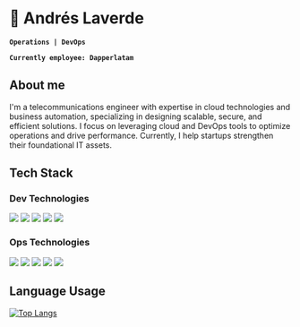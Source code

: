 # 👾 Andrés Laverde

**`Operations | DevOps `**

**`Currently employee: Dapperlatam`**

## About me
I'm a telecommunications engineer with expertise in cloud technologies and business automation, specializing in designing scalable, secure, and efficient solutions. I focus on leveraging cloud and DevOps tools to optimize operations and drive performance. Currently, I help startups strengthen their foundational IT assets.

## Tech Stack

### Dev Technologies
<p>
<img src="https://img.shields.io/badge/typescript-%23007ACC.svg?style=for-the-badge&logo=typescript&logoColor=white">
<img src="https://img.shields.io/badge/javascript-%23323330.svg?style=for-the-badge&logo=javascript&logoColor=%23F7DF1E">
<img src="https://img.shields.io/badge/python-3670A0?style=for-the-badge&logo=python&logoColor=ffdd54">
<img src="https://img.shields.io/badge/redis-%23DD0031.svg?style=for-the-badge&logo=redis&logoColor=white">
<img src="https://img.shields.io/badge/postgres-%23316192.svg?style=for-the-badge&logo=postgresql&logoColor=white">
</p>

### Ops Technologies
<p>
<img src="https://img.shields.io/badge/Supabase-3ECF8E?style=for-the-badge&logo=supabase&logoColor=white">
<img src="https://img.shields.io/badge/AWS-%23FF9900.svg?style=for-the-badge&logo=amazon-aws&logoColor=white"/>
<img src="https://img.shields.io/badge/Cloudflare-F38020?style=for-the-badge&logo=Cloudflare&logoColor=white"/>
<img src="https://img.shields.io/badge/docker-%230db7ed.svg?style=for-the-badge&logo=docker&logoColor=white"/>
<img src="https://img.shields.io/badge/bash_script-%23121011.svg?style=for-the-badge&logo=gnu-bash&logoColor=white"/>

</p>

## Language Usage
[![Top Langs](https://github-readme-stats.vercel.app/api/top-langs/?username=Brallandev)](https://github.com/anuraghazra/github-readme-stats)
